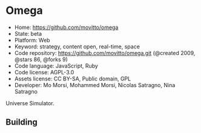 # Omega

- Home: https://github.com/movitto/omega
- State: beta
- Platform: Web
- Keyword: strategy, content open, real-time, space
- Code repository: https://github.com/movitto/omega.git (@created 2009, @stars 86, @forks 9)
- Code language: JavaScript, Ruby
- Code license: AGPL-3.0
- Assets license: CC BY-SA, Public domain, GPL
- Developer: Mo Morsi, Mohammed Morsi, Nicolas Satragno, Nina Satragno

Universe Simulator.

## Building
